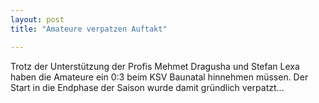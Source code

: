 ```yaml
---
layout: post
title: "Amateure verpatzen Auftakt"

---
```


Trotz der Unterstützung der Profis Mehmet Dragusha und Stefan Lexa haben die Amateure ein 0:3 beim KSV Baunatal hinnehmen müssen. Der Start in die Endphase der Saison wurde damit gründlich verpatzt...


